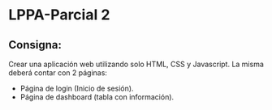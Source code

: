 # LPPA-Parcial 2

## Consigna:
Crear una aplicación web utilizando solo HTML, CSS y Javascript. La misma deberá contar con 2 páginas:
- Página de login (Inicio de sesión).
- Página de dashboard (tabla con información).
